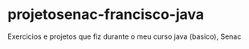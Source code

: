 # projetosenac-francisco-java
Exercicios e projetos que fiz durante o meu curso java (basico), Senac
